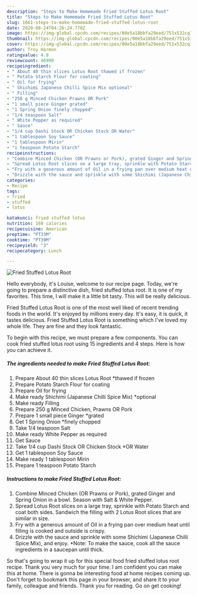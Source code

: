 ```yaml
---
description: "Steps to Make Homemade Fried Stuffed Lotus Root"
title: "Steps to Make Homemade Fried Stuffed Lotus Root"
slug: 1661-steps-to-make-homemade-fried-stuffed-lotus-root
date: 2020-08-24T04:26:24.778Z
image: https://img-global.cpcdn.com/recipes/00e5a18bbfa29eed/751x532cq70/fried-stuffed-lotus-root-recipe-main-photo.jpg
thumbnail: https://img-global.cpcdn.com/recipes/00e5a18bbfa29eed/751x532cq70/fried-stuffed-lotus-root-recipe-main-photo.jpg
cover: https://img-global.cpcdn.com/recipes/00e5a18bbfa29eed/751x532cq70/fried-stuffed-lotus-root-recipe-main-photo.jpg
author: Troy Harmon
ratingvalue: 4.8
reviewcount: 46990
recipeingredient:
- " About 40 thin slices Lotus Root thawed if frozen"
- " Potato Starch Flour for coating"
- " Oil for frying"
- " Shichimi Japanese Chilli Spice Mix optional"
- " Filling"
- "250 g Minced Chicken Prawns OR Pork"
- "1 small piece Ginger grated"
- "1 Spring Onion finely chopped"
- "1/4 teaspoon Salt"
- " White Pepper as required"
- " Sauce"
- "1/4 cup Dashi Stock OR Chicken Stock OR Water"
- "1 tablespoon Soy Sauce"
- "1 tablespoon Mirin"
- "1 teaspoon Potato Starch"
recipeinstructions:
- "Combine Minced Chicken (OR Prawns or Pork), grated Ginger and Spring Onion in a bowl. Season with Salt &amp; White Pepper."
- "Spread Lotus Root slices on a large tray, sprinkle with Potato Starch and coat both sides. Sandwich the filling with 2 Lotus Root slices that are similar in size."
- "Fry with a generous amount of Oil in a frying pan over medium heat until filling is cooked and outside is crispy."
- "Drizzle with the sauce and sprinkle with some Shichimi (Japanese Chilli Spice Mix), and enjoy. *Note: To make the sauce, cook all the sauce ingredients in a saucepan until thick."
categories:
- Recipe
tags:
- fried
- stuffed
- lotus

katakunci: fried stuffed lotus 
nutrition: 169 calories
recipecuisine: American
preptime: "PT33M"
cooktime: "PT39M"
recipeyield: "3"
recipecategory: Lunch

---
```



![Fried Stuffed Lotus Root](https://img-global.cpcdn.com/recipes/00e5a18bbfa29eed/751x532cq70/fried-stuffed-lotus-root-recipe-main-photo.jpg)

Hello everybody, it's Louise, welcome to our recipe page. Today, we're going to prepare a distinctive dish, fried stuffed lotus root. It is one of my favorites. This time, I will make it a little bit tasty. This will be really delicious.

Fried Stuffed Lotus Root is one of the most well liked of recent trending foods in the world. It's enjoyed by millions every day. It's easy, it is quick, it tastes delicious. Fried Stuffed Lotus Root is something which I've loved my whole life. They are fine and they look fantastic.




To begin with this recipe, we must prepare a few components. You can cook fried stuffed lotus root using 15 ingredients and 4 steps. Here is how you can achieve it.

<!--inarticleads1-->

##### The ingredients needed to make Fried Stuffed Lotus Root:

1. Prepare  About 40 thin slices Lotus Root *thawed if frozen
1. Prepare  Potato Starch Flour for coating
1. Prepare  Oil for frying
1. Make ready  Shichimi (Japanese Chilli Spice Mix) *optional
1. Make ready  Filling
1. Prepare 250 g Minced Chicken, Prawns OR Pork
1. Prepare 1 small piece Ginger *grated
1. Get 1 Spring Onion *finely chopped
1. Take 1/4 teaspoon Salt
1. Make ready  White Pepper as required
1. Get  Sauce
1. Take 1/4 cup Dashi Stock OR Chicken Stock *OR Water
1. Get 1 tablespoon Soy Sauce
1. Make ready 1 tablespoon Mirin
1. Prepare 1 teaspoon Potato Starch




<!--inarticleads2-->

##### Instructions to make Fried Stuffed Lotus Root:

1. Combine Minced Chicken (OR Prawns or Pork), grated Ginger and Spring Onion in a bowl. Season with Salt &amp; White Pepper.
1. Spread Lotus Root slices on a large tray, sprinkle with Potato Starch and coat both sides. Sandwich the filling with 2 Lotus Root slices that are similar in size.
1. Fry with a generous amount of Oil in a frying pan over medium heat until filling is cooked and outside is crispy.
1. Drizzle with the sauce and sprinkle with some Shichimi (Japanese Chilli Spice Mix), and enjoy. *Note: To make the sauce, cook all the sauce ingredients in a saucepan until thick.




So that's going to wrap it up for this special food fried stuffed lotus root recipe. Thank you very much for your time. I am confident you can make this at home. There is gonna be interesting food at home recipes coming up. Don't forget to bookmark this page in your browser, and share it to your family, colleague and friends. Thank you for reading. Go on get cooking!
